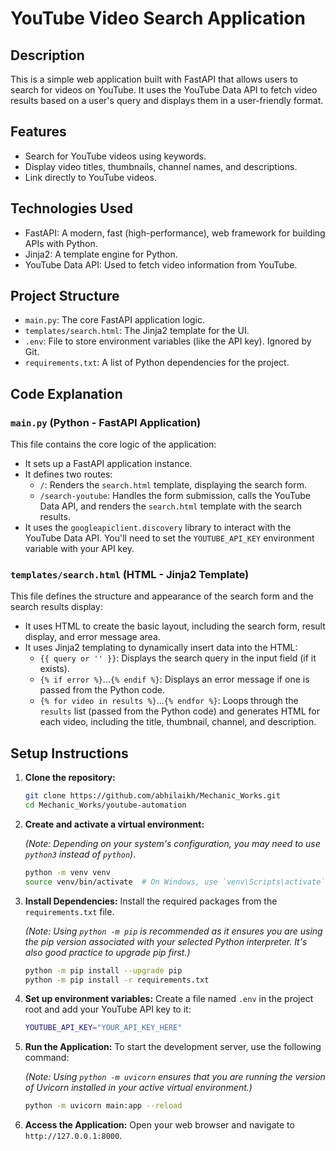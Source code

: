 # YouTube Video Search Application

## Description

This is a simple web application built with FastAPI that allows users to search for videos on YouTube. It uses the YouTube Data API to fetch video results based on a user's query and displays them in a user-friendly format.

## Features

-   Search for YouTube videos using keywords.
-   Display video titles, thumbnails, channel names, and descriptions.
-   Link directly to YouTube videos.

## Technologies Used

-   FastAPI: A modern, fast (high-performance), web framework for building APIs with Python.
-   Jinja2: A template engine for Python.
-   YouTube Data API: Used to fetch video information from YouTube.

## Project Structure

-   `main.py`: The core FastAPI application logic.
-   `templates/search.html`: The Jinja2 template for the UI.
-   `.env`: File to store environment variables (like the API key). Ignored by Git.
-   `requirements.txt`: A list of Python dependencies for the project.

## Code Explanation

### `main.py` (Python - FastAPI Application)

This file contains the core logic of the application:

-   It sets up a FastAPI application instance.
-   It defines two routes:
    -   `/`: Renders the `search.html` template, displaying the search form.
    -   `/search-youtube`: Handles the form submission, calls the YouTube Data API, and renders the `search.html` template with the search results.
-   It uses the `googleapiclient.discovery` library to interact with the YouTube Data API.  You'll need to set the `YOUTUBE_API_KEY` environment variable with your API key.

### `templates/search.html` (HTML - Jinja2 Template)

This file defines the structure and appearance of the search form and the search results display:

-   It uses HTML to create the basic layout, including the search form, result display, and error message area.
-   It uses Jinja2 templating to dynamically insert data into the HTML:
    -   `{{ query or '' }}`:  Displays the search query in the input field (if it exists).
    -   `{% if error %}`...`{% endif %}`:  Displays an error message if one is passed from the Python code.
    -   `{% for video in results %}`...`{% endfor %}`:  Loops through the `results` list (passed from the Python code) and generates HTML for each video, including the title, thumbnail, channel, and description.

## Setup Instructions

1.  **Clone the repository:**
    ```bash
    git clone https://github.com/abhilaikh/Mechanic_Works.git
    cd Mechanic_Works/youtube-automation
    ```

2.  **Create and activate a virtual environment:**
    
    *(Note: Depending on your system's configuration, you may need to use `python3` instead of `python`)*.
    ```bash
    python -m venv venv
    source venv/bin/activate  # On Windows, use `venv\Scripts\activate`
    ```

3.  **Install Dependencies:** Install the required packages from the `requirements.txt` file.
    
    *(Note: Using `python -m pip` is recommended as it ensures you are using the pip version associated with your selected Python interpreter. It's also good practice to upgrade pip first.)*
    ```bash
    python -m pip install --upgrade pip
    python -m pip install -r requirements.txt
    ```

4.  **Set up environment variables:** Create a file named `.env` in the project root and add your YouTube API key to it:
    ```bash
    YOUTUBE_API_KEY="YOUR_API_KEY_HERE"
    ```

5.  **Run the Application:** To start the development server, use the following command:
    
    *(Note: Using `python -m uvicorn` ensures that you are running the version of Uvicorn installed in your active virtual environment.)*
    ```bash
    python -m uvicorn main:app --reload
    ```

6.  **Access the Application:** Open your web browser and navigate to `http://127.0.0.1:8000`.

